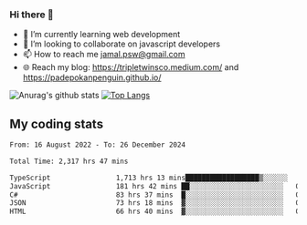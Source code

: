 ### Hi there 👋

<!--
**padepokanpenguin/padepokanpenguin** is a ✨ _special_ ✨ repository because its `README.md` (this file) appears on your GitHub profile.
-->

- 🌱 I’m currently learning  web development
- 👯 I’m looking to collaborate on javascript developers
- 📫 How to reach me jamal.psw@gmail.com
- 🌐 Reach my blog:
   https://tripletwinsco.medium.com/ and
   https://padepokanpenguin.github.io/

![Anurag's github stats](https://github-readme-stats.vercel.app/api?username=padepokanpenguin&count_private=true&disable_animations=false&show_icons=true&theme=default)
[![Top Langs](https://github-readme-stats.vercel.app/api/top-langs/?username=padepokanpenguin&theme=default&layout=compact)](https://github.com/padepokanpenguin)

## My coding stats

<!--START_SECTION:waka-->

```txt
From: 16 August 2022 - To: 26 December 2024

Total Time: 2,317 hrs 47 mins

TypeScript                1,713 hrs 13 mins██████████████████▒░░░░░░   73.92 %
JavaScript                181 hrs 42 mins ██░░░░░░░░░░░░░░░░░░░░░░░   07.84 %
C#                        83 hrs 37 mins  █░░░░░░░░░░░░░░░░░░░░░░░░   03.61 %
JSON                      73 hrs 18 mins  ▓░░░░░░░░░░░░░░░░░░░░░░░░   03.16 %
HTML                      66 hrs 40 mins  ▓░░░░░░░░░░░░░░░░░░░░░░░░   02.88 %
```

<!--END_SECTION:waka-->


